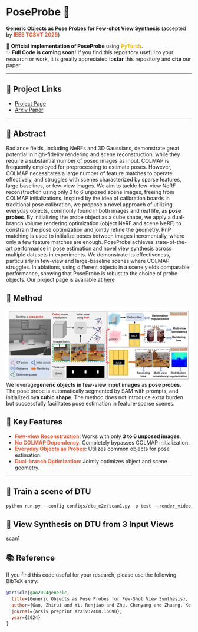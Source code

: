 # PoseProbe 🌟  
**Generic Objects as Pose Probes for Few-shot View Synthesis**  (accepted by <span style="color: #FF5733;">**IEEE TCSVT 2025**</span>) 

🚀 ​**Official implementation of PoseProbe** using <span style="color: #FFC300;">**PyTorch**</span>.  
✨ ​**Full Code is coming soon!** If you find this repository useful to your research or work, it is greatly appreciated to ​**star** this repository and ​**cite** our paper.  

---


## 📌 Project Links  
- ​[Project Page](https://zhirui-gao.github.io/PoseProbe.github.io/)
- ​[Arxiv Paper](https://arxiv.org/pdf/2408.16690) 

---


## 🎯 Abstract  

Radiance fields, including NeRFs and 3D Gaussians, demonstrate great potential in high-fidelity rendering and scene reconstruction, while they require a substantial number of posed images as input. COLMAP is frequently employed for preprocessing to estimate poses. However, COLMAP necessitates a large number of feature matches to operate effectively, and struggles with scenes characterized by sparse features, large baselines, or few-view images. We aim to tackle few-view NeRF reconstruction using only 3 to 6 unposed scene images, freeing from COLMAP initializations. Inspired by the idea of calibration boards in traditional pose calibration, we propose a novel approach of utilizing everyday objects, commonly found in both images and real life, as **pose probes**. By initializing the probe object as a cube shape, we apply a dual-branch volume rendering optimization (object NeRF and scene NeRF) to constrain the pose optimization and jointly refine the geometry. PnP matching is used to initialize poses between images incrementally, where only a few feature matches are enough. PoseProbe achieves state-of-the-art performance in pose estimation and novel view synthesis across multiple datasets in experiments. We demonstrate its effectiveness, particularly in few-view and large-baseline scenes where COLMAP struggles. In ablations, using different objects in a scene yields comparable performance, showing that PoseProbe is robust to the choice of probe objects. Our project page is available at [here](https://zhirui-gao.github.io/PoseProbe.github.io/) 

## 🎯 Method 
![Pipeline](assert/fig_pip.png)
We leverage ​**generic objects** ​**in few-view input images** as ​**pose probes**. The pose probe is automatically segmented by SAM with prompts, and initialized by ​**a cubic shape**. The method does not introduce extra burden but successfully facilitates pose estimation in feature-sparse scenes.

## 🔑 Key Features  
- <span style="color: #FF5733;">**Few-view Reconstruction**</span>: Works with only ​**3 to 6 unposed images**.  
- <span style="color: #FF5733;">**No COLMAP Dependency**</span>: Completely bypasses COLMAP initialization.  
- <span style="color: #FF5733;">**Everyday Objects as Probes**</span>: Utilizes common objects for pose estimation.  
- <span style="color: #FF5733;">**Dual-branch Optimization**</span>: Jointly optimizes object and scene geometry.  

---

## 🔑 Train a scene of DTU

```python run.py --config configs/dtu_e2e/scan1.py -p test --render_video```

## 🔑 View Synthesis on DTU from 3 Input Views

[scan1](assets/demo.mp4)

## 📚 Reference  
If you find this code useful for your research, please use the following BibTeX entry:  
```bibtex
@article{gao2024generic,
  title={Generic Objects as Pose Probes for Few-Shot View Synthesis},
  author={Gao, Zhirui and Yi, Renjiao and Zhu, Chenyang and Zhuang, Ke and Chen, Wei and Xu, Kai},
  journal={arXiv preprint arXiv:2408.16690},
  year={2024}
}
